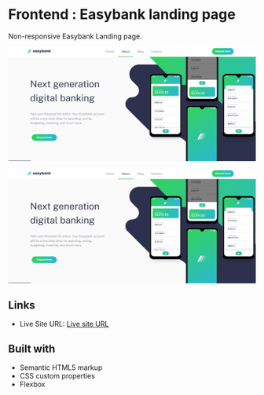 # Frontend : Easybank landing page 

Non-responsive Easybank Landing page.

![Alt text](image.png)

![Alt text](image-1.png)

## Links

- Live Site URL: [Live site URL ]()

## Built with

- Semantic HTML5 markup
- CSS custom properties
- Flexbox
